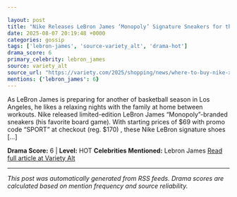 ```yaml
---

layout: post
title: "Nike Releases LeBron James ‘Monopoly’ Signature Sneakers for the Board Game’s 90th Anniversary""
date: 2025-08-07 20:19:48 +0000
categories: gossip
tags: ['lebron-james', 'source-variety_alt', 'drama-hot']
drama_score: 6
primary_celebrity: lebron_james
source: variety_alt
source_url: "https://variety.com/2025/shopping/news/where-to-buy-nike-x-hasbro-sneakers-online-1236382743/""
mentions: {'lebron_james': 6}
---
```


As LeBron James is preparing for another of basketball season in Los Angeles, he likes a relaxing nights with the family at home between workouts. Nike released limited-edition LeBron James “Monopoly”-branded sneakers (his favorite board game). With starting prices of $69 with promo code “SPORT” at checkout (reg. $170) , these Nike LeBron signature shoes […]

**Drama Score:** 6 | **Level:** HOT **Celebrities Mentioned:** Lebron James [Read full article at Variety Alt](https://variety.com/2025/shopping/news/where-to-buy-nike-x-hasbro-sneakers-online-1236382743/)

---

*This post was automatically generated from RSS feeds. Drama scores are calculated based on mention frequency and source reliability.*